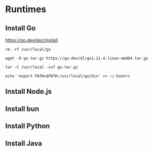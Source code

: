 # Runtimes

## Install Go

https://go.dev/doc/install

```shell
rm -rf /usr/local/go
```

```shell
wget -O go.tar.gz https://go.dev/dl/go1.21.4.linux-amd64.tar.gz
```

```shell
tar -C /usr/local -xvf go.tar.gz
```

```shell
echo 'export PATH=$PATH:/usr/local/go/bin' >> ~/.bashrc
```

## Install Node.js

## Install bun

## Install Python

## Install Java
